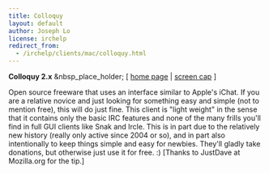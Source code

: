 ```yaml
---
title: Colloquy
layout: default
author: Joseph Lo
license: irchelp
redirect_from:
  - /irchelp/clients/mac/colloquy.html
---
```


**Colloquy 2.x** &nbsp_place_holder; [ [ home page](http://colloquy.info/) | [screen cap](http://colloquy.info/screenshots.html) ]

Open source freeware that uses an interface similar to Apple's iChat. If you
are a relative novice and just looking for something easy and simple (not to
mention free), this will do just fine. This client is "light weight" in the
sense that it contains only the basic IRC features and none of the many frills
you'll find in full GUI clients like Snak and Ircle. This is in part due to
the relatively new history (really only active since 2004 or so), and in part
also intentionally to keep things simple and easy for newbies. They'll gladly
take donations, but otherwise just use it for free. :) [Thanks to JustDave at
Mozilla.org for the tip.]
